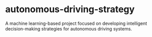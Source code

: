 # autonomous-driving-strategy
A machine learning-based project focused on developing intelligent decision-making strategies for autonomous driving systems.
